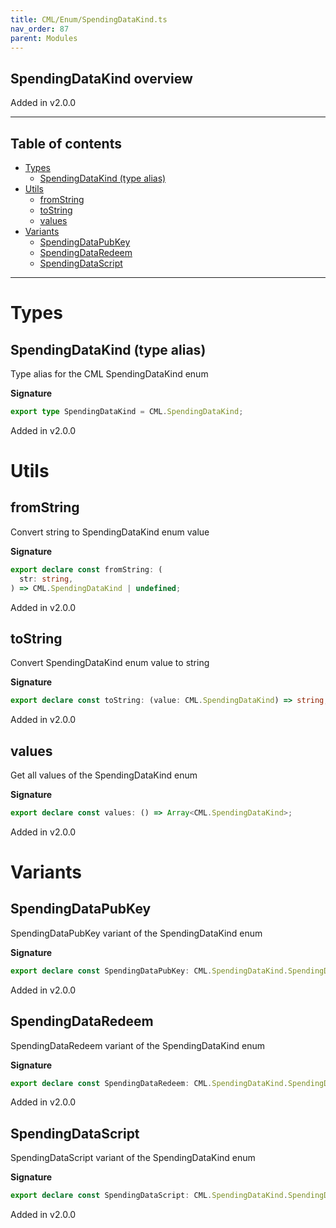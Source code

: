 ```yaml
---
title: CML/Enum/SpendingDataKind.ts
nav_order: 87
parent: Modules
---
```


## SpendingDataKind overview

Added in v2.0.0

---

<h2 class="text-delta">Table of contents</h2>

- [Types](#types)
  - [SpendingDataKind (type alias)](#spendingdatakind-type-alias)
- [Utils](#utils)
  - [fromString](#fromstring)
  - [toString](#tostring)
  - [values](#values)
- [Variants](#variants)
  - [SpendingDataPubKey](#spendingdatapubkey)
  - [SpendingDataRedeem](#spendingdataredeem)
  - [SpendingDataScript](#spendingdatascript)

---

# Types

## SpendingDataKind (type alias)

Type alias for the CML SpendingDataKind enum

**Signature**

```ts
export type SpendingDataKind = CML.SpendingDataKind;
```

Added in v2.0.0

# Utils

## fromString

Convert string to SpendingDataKind enum value

**Signature**

```ts
export declare const fromString: (
  str: string,
) => CML.SpendingDataKind | undefined;
```

Added in v2.0.0

## toString

Convert SpendingDataKind enum value to string

**Signature**

```ts
export declare const toString: (value: CML.SpendingDataKind) => string;
```

Added in v2.0.0

## values

Get all values of the SpendingDataKind enum

**Signature**

```ts
export declare const values: () => Array<CML.SpendingDataKind>;
```

Added in v2.0.0

# Variants

## SpendingDataPubKey

SpendingDataPubKey variant of the SpendingDataKind enum

**Signature**

```ts
export declare const SpendingDataPubKey: CML.SpendingDataKind.SpendingDataPubKey;
```

Added in v2.0.0

## SpendingDataRedeem

SpendingDataRedeem variant of the SpendingDataKind enum

**Signature**

```ts
export declare const SpendingDataRedeem: CML.SpendingDataKind.SpendingDataRedeem;
```

Added in v2.0.0

## SpendingDataScript

SpendingDataScript variant of the SpendingDataKind enum

**Signature**

```ts
export declare const SpendingDataScript: CML.SpendingDataKind.SpendingDataScript;
```

Added in v2.0.0
